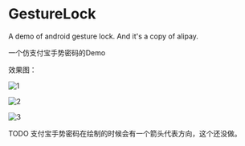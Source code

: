 # GestureLock
A demo of android gesture lock. And it's a copy of alipay.

一个仿支付宝手势密码的Demo



效果图：

![1](https://img.alicdn.com/imgextra/i2/754328530/TB2adweaGm5V1BjSsppXXcMCVXa_!!754328530.png)

![2](https://img.alicdn.com/imgextra/i2/754328530/TB2pDkXaF55V1Bjy0FjXXbikXXa_!!754328530.png)

![3](https://img.alicdn.com/imgextra/i3/754328530/TB2WewXaGi5V1BjSszdXXXUJXXa_!!754328530.png)

TODO 支付宝手势密码在绘制的时候会有一个箭头代表方向，这个还没做。
